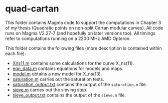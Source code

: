 # quad-cartan
This folder contains Magma code to support the computations in Chapter 3 of my thesis (Quadratic points on non-split Cartan modular curves). All code runs on Magma V2.27-7 (and hopefully on later versions too). All timings refer to computations running on a 2200 MHz AMD Opteron.

This folder contains the following files (more description is contained within each file):

- [Xns11.m](Xns11.m) contains some calculations for the curve X_ns(11).
- [eqn_data.m](eqn_data.m) contains equations for models and maps.
- [model.m](model.m) obtains a new model for X_ns(13).
- [saturation.m](saturation.m) carries out the saturation tests.
- [saturation_output.txt](saturation.m) contains the output of the `saturation.m` file.
- [sieve.m](saturation.m) carries out the sieving step.
- [sieve_output.txt](saturation.m) contains the output of the `sieve.m` file.

